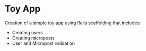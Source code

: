 # Toy App

Creation of a simple toy app using Rails scaffolding that includes:

* Creating users
* Creating microposts
* User and Micropost validation
